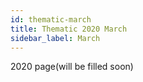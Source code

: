 ```yaml
---
id: thematic-march
title: Thematic 2020 March
sidebar_label: March
---
```


2020 page(will be filled soon)